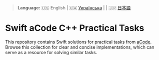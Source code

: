 > **Language:** 🇺🇸 English | 🇺🇦 [Українська](README.uk.md) | | 🇯🇵 [日本語](README.ja.md)

# Swift aCode C++ Practical Tasks

This repository contains Swift solutions for practical tasks from [aCode](https://acode.com.ua). Browse this collection for clear and concise implementations, which can serve as a resource for solving similar tasks.
